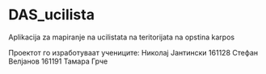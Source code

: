 # DAS_ucilista
Aplikacija za mapiranje na ucilistata na teritorijata na opstina karpos

Проектот го изработуваат учениците:
Николај Јантински 161128
Стефан Велјанов 161191
Тамара Грче
